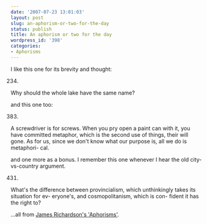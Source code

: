```yaml
---
date: '2007-07-23 13:01:03'
layout: post
slug: an-aphorism-or-two-for-the-day
status: publish
title: An aphorism or two for the day
wordpress_id: '398'
categories:
- Aphorisms
---
```


I like this one for its brevity and thought:


> 
234.
Why should the whole lake have the same name?




and this one too:


> 
383.
A screwdriver is for screws. When you pry
open a paint can with it, you have committed
metaphor, which is the second use of things,
their will gone. As for us, since we don't know
what our purpose is, all we do is metaphori-
cal.




and one more as a bonus. I remember this one whenever I hear the old city-vs-country argument.


> 
431.
What's the difference between provincialism,
which unthinkingly takes its situation for ev-
eryone's, and cosmopolitanism, which is con-
fident it has the right to?




...all from [James Richardson's 'Aphorisms'](http://www.phfactor.net/wp/2007/06/17/this-man-is-one-of-my-heros/).
